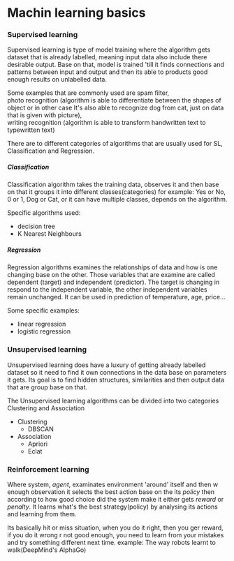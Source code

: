 # Machin learning basics
### Supervised learning
 Supervised learning is type of model training where the algorithm gets dataset that is already labelled, meaning input data also include there desirable output. Base on that, model is trained 'till it finds connections and patterns between input and output and then its able to products good enough results on unlabelled data.

  Some examples that are commonly used are spam filter,    
  photo recognition (algorithm is able to differentiate between the shapes of object or in other case It's also able to recognize dog from cat, just on data that is given with picture),    
  writing recognition (algorithm is able to transform handwritten text to typewritten text)    

There are to different categories of algorithms that are usually used for SL, Classification and Regression.

##### Classification
Classification algorithm takes the training data, observes it and then base on that it groups it into different classes(categories) for example: Yes or No, 0 or 1, Dog or Cat, or it can have multiple classes, depends on the algorithm.    

Specific algorithms used:
  - decision tree
  - K Nearest Neighbours

##### Regression
Regression algorithms examines the relationships of data and how is one changing base on the other. Those variables that are examine are called dependent (target) and independent (predictor). The target is changing in respond to the independent variable, the other independent variables remain unchanged. It can be used in prediction of temperature, age, price...   

Some specific examples:
   - linear regression
   - logistic regression

### Unsupervised learning
Unsupervised learning does have a luxury of getting already labelled dataset so it need to find it own connections in the data base on parameters it gets. Its goal is to find hidden structures, similarities and then output data that are group base on that.     

The Unsupervised learning algorithms can be divided into two categories Clustering and Association
- Clustering
   - DBSCAN
- Association
   - Apriori
   - Eclat



### Reinforcement learning
Where system, *agent*, examinates environment 'around' itself and then w enough observation
it selects the best action base on the its *policy* then according to how good choice did the
system make it either gets *reward* or *penalty*. It learns what's the best strategy(policy)
by analysing its actions and learning from them.

Its basically hit or miss situation, when you do it right, then you ger reward, if you do it wrong
r not good enough, you need to learn from your mistakes and try something different next time.
example: The way robots learnt to walk(DeepMind's AlphaGo)

